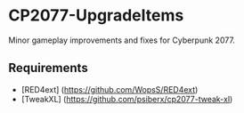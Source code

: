 # CP2077-UpgradeItems

Minor gameplay improvements and fixes for Cyberpunk 2077.

## Requirements
* [RED4ext] (https://github.com/WopsS/RED4ext)
* [TweakXL] (https://github.com/psiberx/cp2077-tweak-xl)
